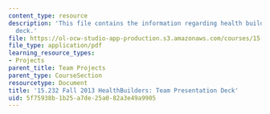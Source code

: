 ```yaml
---
content_type: resource
description: 'This file contains the information regarding health builders: team presentation
  deck.'
file: https://ol-ocw-studio-app-production.s3.amazonaws.com/courses/15-232-business-model-innovation-global-health-in-frontier-markets-fall-2013/5f75938b1b25a7de25a082a3e49a9905_MIT15_232F13_t4_presentatn.pdf
file_type: application/pdf
learning_resource_types:
- Projects
parent_title: Team Projects
parent_type: CourseSection
resourcetype: Document
title: '15.232 Fall 2013 HealthBuilders: Team Presentation Deck'
uid: 5f75938b-1b25-a7de-25a0-82a3e49a9905
---
```

